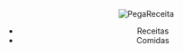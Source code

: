 <!DOCTYPE html>
<html lang="en">
<head>
    <meta charset="UTF-8">
    <meta name="viewport" content="width=device-width, initial-scale=1.0">
    <title>Document</title>
    <link rel="stylesheet" href="style.css">
</head>
<body>
     <header>
              <img src="" alt="PegaReceita">
              <ul>
                <li>Receitas</li>
                <li>Comidas</li>
              </ul>
     </header>
</body>
</html>

